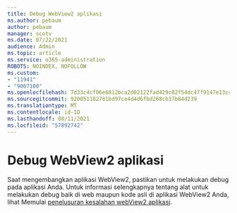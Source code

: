 ```yaml
---
title: Debug WebView2 aplikasi
ms.author: pebaum
author: pebaum
manager: scotv
ms.date: 07/22/2021
audience: Admin
ms.topic: article
ms.service: o365-administration
ROBOTS: NOINDEX, NOFOLLOW
ms.custom:
- "11941"
- "9007100"
ms.openlocfilehash: 7d33c4cf06e6812bca2d02122fad429c82f54dc47f9147e13cc57c7b1bff689f
ms.sourcegitcommit: 920051182781bd97ce4d4d6fbd268cb37b84d239
ms.translationtype: MT
ms.contentlocale: id-ID
ms.lasthandoff: 08/11/2021
ms.locfileid: "57892742"
---
```

# <a name="debug-webview2-apps"></a>Debug WebView2 aplikasi

Saat mengembangkan aplikasi WebView2, pastikan untuk melakukan debug pada aplikasi Anda. Untuk informasi selengkapnya tentang alat untuk melakukan debug baik di web maupun kode asli di aplikasi WebView2 Anda, lihat Memulai [penelusuran kesalahan webView2 aplikasi](https://docs.microsoft.com/microsoft-edge/webview2/how-to/debug).